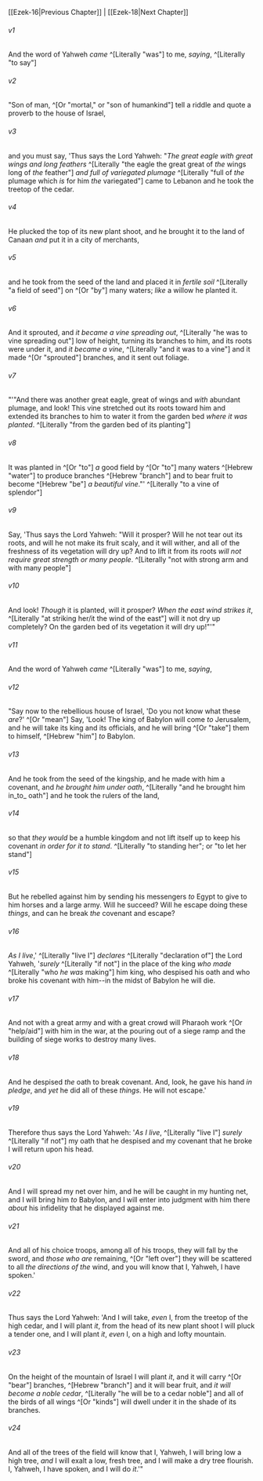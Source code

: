 ﻿---
aliases:
  - Ezekiel 17
---

[[Ezek-16|Previous Chapter]] | [[Ezek-18|Next Chapter]]

###### v1
And the word of Yahweh _came_ ^[Literally "was"] to me, _saying_, ^[Literally "to say"]

###### v2
"Son of man, ^[Or "mortal," or "son of humankind"] tell a riddle and quote a proverb to the house of Israel,

###### v3
and you must say, 'Thus says the Lord Yahweh: "_The great eagle with great wings and long feathers_ ^[Literally "the eagle the great great of _the_ wings long of _the_ feather"] _and_ _full of variegated plumage_ ^[Literally "full of _the_ plumage which _is_ for him _the_ variegated"] came to Lebanon and he took the treetop of the cedar.

###### v4
He plucked the top of its new plant shoot, and he brought it to the land of Canaan _and_ put it in a city of merchants,

###### v5
and he took from the seed of the land and placed it in _fertile soil_ ^[Literally "a field of seed"] on ^[Or "by"] many waters; _like_ a willow he planted it.

###### v6
And it sprouted, and _it became a vine spreading out_, ^[Literally "he was to vine spreading out"] low of height, turning its branches to him, and its roots were under it, and _it became a vine_, ^[Literally "and it was to a vine"] and it made ^[Or "sprouted"] branches, and it sent out foliage.

###### v7
"'"And there was another great eagle, great of wings and _with_ abundant plumage, and look! This vine stretched out its roots toward him and extended its branches to him to water it from the garden bed _where it was planted_. ^[Literally "from the garden bed of its planting"]

###### v8
It was planted in ^[Or "to"] _a_ good field by ^[Or "to"] many waters ^[Hebrew "water"] to produce branches ^[Hebrew "branch"] and to bear fruit to become ^[Hebrew "be"] _a beautiful vine_."' ^[Literally "to a vine of splendor"]

###### v9
Say, 'Thus says the Lord Yahweh: "Will it prosper? Will he not tear out its roots, and will he not make its fruit scaly, and it will wither, and all of the freshness of its vegetation will dry up? And to lift it from its roots _will not require great strength or many people_. ^[Literally "not with strong arm and with many people"]

###### v10
And look! _Though_ it is planted, will it prosper? _When the east wind strikes it_, ^[Literally "at striking her/it the wind of the east"] will it not dry up completely? On the garden bed of its vegetation it will dry up!"'"

###### v11
And the word of Yahweh _came_ ^[Literally "was"] to me, _saying_,

###### v12
"Say now to the rebellious house of Israel, 'Do you not know what these _are_?' ^[Or "mean"] Say, 'Look! The king of Babylon will come _to_ Jerusalem, and he will take its king and its officials, and he will bring ^[Or "take"] them to himself, ^[Hebrew "him"] _to_ Babylon.

###### v13
And he took from the seed of the kingship, and he made with him a covenant, and _he brought him under oath_, ^[Literally "and he brought him in_to_ oath"] and he took the rulers of the land,

###### v14
so that _they would_ be a humble kingdom and not lift itself up to keep his covenant _in order for it to stand_. ^[Literally "to standing her"; or "to let her stand"]

###### v15
But he rebelled against him by sending his messengers _to_ Egypt to give to him horses and a large army. Will he succeed? Will he escape doing these _things_, and can he break _the_ covenant and escape?

###### v16
_As I live_,' ^[Literally "live I"] _declares_ ^[Literally "declaration of"] the Lord Yahweh, '_surely_ ^[Literally "if not"] in the place of the king _who made_ ^[Literally "who _he was_ making"] him king, who despised his oath and who broke his covenant with him--in the midst of Babylon he will die.

###### v17
And not with a great army and with a great crowd will Pharaoh work ^[Or "help/aid"] with him in the war, at the pouring out of a siege ramp and the building of siege works to destroy many lives.

###### v18
And he despised _the_ oath to break covenant. And, look, he gave his hand _in pledge_, and _yet_ he did all of these _things_. He will not escape.'

###### v19
Therefore thus says the Lord Yahweh: '_As I live_, ^[Literally "live I"] _surely_ ^[Literally "if not"] my oath that he despised and my covenant that he broke I will return upon his head.

###### v20
And I will spread my net over him, and he will be caught in my hunting net, and I will bring him _to_ Babylon, and I will enter into judgment with him there _about_ his infidelity that he displayed against me.

###### v21
And all of his choice troops, among all of his troops, they will fall by the sword, and _those who_ _are_ remaining, ^[Or "left over"] they will be scattered to all _the directions of the_ wind, and you will know that I, Yahweh, I have spoken.'

###### v22
Thus says the Lord Yahweh: 'And I will take, _even_ I, from the treetop of the high cedar, and I will plant _it_, from the head of its new plant shoot I will pluck a tender one, and I will plant _it_, _even_ I, on a high and lofty mountain.

###### v23
On the height of the mountain of Israel I will plant _it_, and it will carry ^[Or "bear"] branches, ^[Hebrew "branch"] and it will bear fruit, and _it will become a noble cedar_, ^[Literally "he will be to a cedar noble"] and all of the birds of all wings ^[Or "kinds"] will dwell under it in the shade of its branches.

###### v24
And all of the trees of the field will know that I, Yahweh, I will bring low a high tree, _and_ I will exalt a low, fresh tree, and I will make a dry tree flourish. I, Yahweh, I have spoken, and I will do _it_.'"
